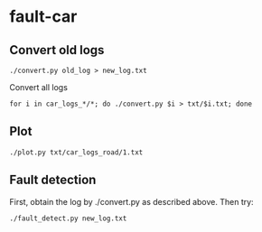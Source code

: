 # fault-car
## Convert old logs
```
./convert.py old_log > new_log.txt
```
Convert all logs
```
for i in car_logs_*/*; do ./convert.py $i > txt/$i.txt; done
```
## Plot
```
./plot.py txt/car_logs_road/1.txt
```

## Fault detection
First, obtain the log by ./convert.py as described above. Then try:
```
./fault_detect.py new_log.txt
```
